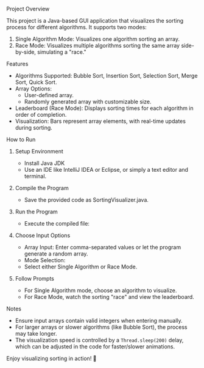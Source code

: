Project Overview
 
This project is a Java-based GUI application that visualizes the sorting process for different algorithms. It supports two modes:  
1. Single Algorithm Mode: Visualizes one algorithm sorting an array.  
2. Race Mode: Visualizes multiple algorithms sorting the same array side-by-side, simulating a "race."  

Features  
- Algorithms Supported: Bubble Sort, Insertion Sort, Selection Sort, Merge Sort, Quick Sort.  
- Array Options:  
  - User-defined array.  
  - Randomly generated array with customizable size.  
- Leaderboard (Race Mode): Displays sorting times for each algorithm in order of completion.  
- Visualization: Bars represent array elements, with real-time updates during sorting.  


How to Run  

1. Setup Environment  
   - Install Java JDK 
   - Use an IDE like IntelliJ IDEA or Eclipse, or simply a text editor and terminal.  

2. Compile the Program  
   - Save the provided code as SortingVisualizer.java.   
 

3. Run the Program 
   - Execute the compiled file:   

4. Choose Input Options
   - Array Input: Enter comma-separated values or let the program generate a random array.  
   - Mode Selection:  
   - Select either Single Algorithm or Race Mode.  

5. Follow Prompts  
   - For Single Algorithm mode, choose an algorithm to visualize.  
   - For Race Mode, watch the sorting "race" and view the leaderboard.  

Notes 
- Ensure input arrays contain valid integers when entering manually.  
- For larger arrays or slower algorithms (like Bubble Sort), the process may take longer.  
- The visualization speed is controlled by a `Thread.sleep(200)` delay, which can be adjusted in the code for faster/slower animations.  

Enjoy visualizing sorting in action! 🎉
